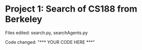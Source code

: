 # Project 1: Search of CS188 from Berkeley

Files edited: search.py, searchAgents.py

Code changed: "*** YOUR CODE HERE ***"
